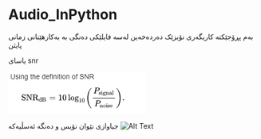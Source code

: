 # Audio_InPython
بەم پڕۆجێکتە کاریگەری نۆیزێک دەردەخەین لەسە فایلێکی دەنگی بە بەکارهێنانی زمانی پایثن


یاسای snr


![Alt Text](https://github.com/rastykhalel/Audio_InPython/blob/main/Screenshot%202024-04-16%20171505.png)


جیاوازی نێوان نۆیس و دەنگە ئەسڵیەکە
![Alt Text](image_url)